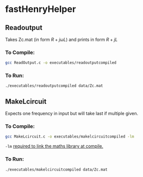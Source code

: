 # fastHenryHelper


## Readoutput

Takes Zc.mat (in form $R + j\omega L$) and prints in form $R + jL$

### To Compile:

```bash
gcc ReadOutput.c -o executables/readoutputcompiled
```

### To Run:

```bash
./executables/readoutputcompiled data/Zc.mat
```


## MakeLcircuit

Expects one frequency in input but will take last if multiple given.

### To Compile:

```bash
gcc MakeLcircuit.c -o executables/makelcircuitcompiled -lm
```

`-lm` [required to link the maths library at compile.](https://stackoverflow.com/questions/10409032/why-am-i-getting-undefined-reference-to-sqrt-error-even-though-i-include-math)

### To Run:

```bash
./executables/makelcircuitcompiled data/Zc.mat
```

